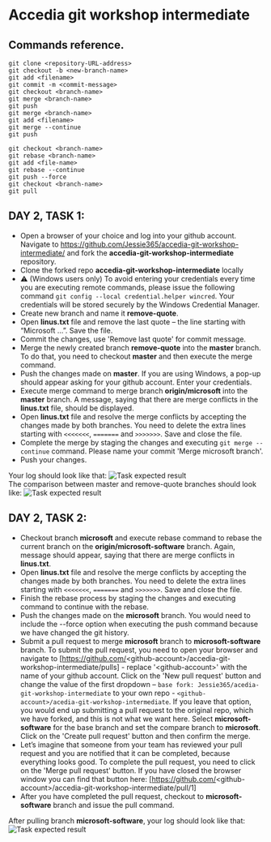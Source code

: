 # Accedia git workshop intermediate

## Commands reference.
```
git clone <repository-URL-address>
git checkout -b <new-branch-name>
git add <filename>
git commit -m <commit-message>
git checkout <branch-name>
git merge <branch-name>
git push
git merge <branch-name>
git add <filename>
git merge --continue
git push
```

```
git checkout <branch-name>
git rebase <branch-name>
git add <file-name>
git rebase --continue
git push --force
git checkout <branch-name>
git pull
```

## DAY 2, TASK 1:
- Open a browser of your choice and log into your github account. Navigate to https://github.com/Jessie365/accedia-git-workshop-intermediate/ and fork the **accedia-git-workshop-intermediate** repository.
- Clone the forked repo **accedia-git-workshop-intermediate** locally
- :warning: (Windows users only) To avoid entering your credentials every time you are executing remote commands, please issue the following command `git config --local credential.helper wincred`. Your credentials will be stored securely by the Windows Credential Manager.
- Create new branch and name it **remove-quote**.
- Open **linus.txt** file and remove the last quote – the line starting with “Microsoft …”. Save the file.
- Commit the changes, use 'Remove last quote' for commit message.
- Merge the newly created branch **remove-quote** into the **master** branch. To do that, you need to checkout **master** and then execute the merge command.
- Push the changes made on **master**. If you are using Windows, a pop-up should appear asking for your github account. Enter your credentials.
- Execute merge command to merge branch **origin/microsoft** into the **master** branch. A message, saying that there are merge conflicts in the **linus.txt** file, should be displayed.
- Open **linus.txt** file and resolve the merge conflicts by accepting the changes made by both branches. You need to delete the extra lines starting with ```<<<<<<<```, ```=======``` and ```>>>>>>>```. Save and close the file.
- Complete the merge by staging the changes and executing ```git merge --continue``` command. Please name your commit 'Merge microsoft branch'.
- Push your changes.

Your log should look like that: 
![Task expected result](https://raw.githubusercontent.com/Jessie365/accedia-git-workshop-intermediate/images/images/image-task1-1.jpg)
<br />
The comparison between master and remove-quote branches should look like:
![Task expected result](https://raw.githubusercontent.com/Jessie365/accedia-git-workshop-intermediate/images/images/image-task1-2.jpg)

## DAY 2, TASK 2:
- Checkout branch **microsoft** and execute rebase command to rebase the current branch on the **origin/microsoft-software** branch. Again, message should appear, saying that there are merge conflicts in **linus.txt**.
- Open **linus.txt** file and resolve the merge conflicts by accepting the changes made by both branches. You need to delete the extra lines starting with ```<<<<<<<```, ```=======``` and ```>>>>>>>```. Save and close the file.
- Finish the rebase process by staging the changes and executing command to continue with the rebase.
- Push the changes made on the **microsoft** branch. You would need to include the --force option when executing the push command because we have changed the git history.
- Submit a pull request to merge **microsoft** branch to **microsoft-software** branch. To submit the pull request, you need to open your browser and navigate to [https://github.com/<github-account\>/accedia-git-workshop-intermediate/pulls] - replace '<github-account\>' with the name of your github account. Click on the 'New pull request' button and change the value of the first dropdown – `base fork: Jessie365/acedia-git-workshop-intermediate` to your own repo - `<github-account>/acedia-git-workshop-intermediate`. If you leave that option, you would end up submitting a pull request to the original repo, which we have forked, and this is not what we want here. Select **microsoft-software** for the base branch and set the compare branch to **microsoft**. Click on the 'Create pull request' button and then confirm the merge.
- Let’s imagine that someone from your team has reviewed your pull request and you are notified that it can be completed, because everything looks good. To complete the pull request, you need to click on the 'Merge pull request' button. If you have closed the browser window you can find that button here: [https://github.com/<github-account\>/accedia-git-workshop-intermediate/pull/1]
- After you have completed the pull request, checkout to **microsoft-software** branch and issue the pull command.

After pulling branch **microsoft-software**, your log should look like that:
![Task expected result](https://raw.githubusercontent.com/Jessie365/accedia-git-workshop-intermediate/images/images/image-task2-1.jpg)
